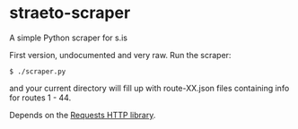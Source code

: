 straeto-scraper
===============

A simple Python scraper for s.is

First version, undocumented and very raw. Run the scraper:

    $ ./scraper.py

and your current directory will fill up with route-XX.json files containing
info for routes 1 - 44.

Depends on the [Requests HTTP library](http://docs.python-requests.org/en/latest/).
